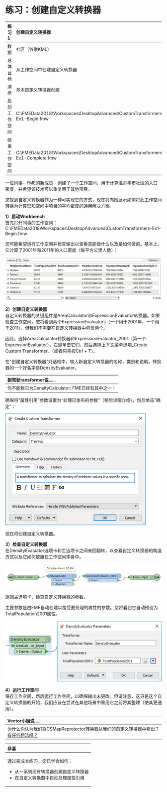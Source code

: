 # 练习：创建自定义转换器

|  练习1 |  创建自定义转换器 |
| :--- | :--- |
| 数据 | 社区（谷歌KML） |
| 总体目标 | 从工作空间中创建自定义转换器 |
| 演示 | 基本自定义转换器创建 |
| 启动工作空间 | C:\FMEData2018\Workspaces\DesktopAdvanced\CustomTransformers-Ex1-Begin.fmw |
| 结束工作空间 | C:\FMEData2018\Workspaces\DesktopAdvanced\CustomTransformers-Ex1-Complete.fmw |

一位同事--FME的新成员 - 创建了一个工作空间，用于计算温哥华市社区的人口密度，并希望该技术可以重复用于其他项目。

您提到自定义转换器作为一种可实现它的方式，现在将向她展示如何将此工作空间转换为计算已知空间中项目的平均密度的通用解决方案。

  
**1）启动Workbench**  
首先打开同事的工作空间： C:\FMEData2018\Workspaces\DesktopAdvanced\CustomTransformers-Ex1-Begin.fmw

您可能希望运行工作空间并检查输出以查看其能做什么以及是如何做的。基本上，它计算了2001年和2011年的人口密度（每平方公里人数）：

[![](../.gitbook/assets/img5.200.ex1.originaloutput.png)](https://github.com/safesoftware/FMETraining/blob/Desktop-Advanced-2018/DesktopAdvanced5CustomTransformers/Images/Img5.200.Ex1.OriginalOutput.png)

  
**2）创建自定义转换器**  
自定义转换器的关键组件是AreaCalculator和ExpressionEvaluator转换器。如果检查工作空间，您将看到两个ExpressionEvaluators（一个用于2001年，一个用于2011），但我们不需要在自定义转换器中包含两个。

因此，选择AreaCalculator转换器和ExpressionEvaluator\_2001（第一个ExpressionEvaluator），右键单击它们，然后选择上下文菜单选项_Create Custom Transformer_（或者只需按Ctrl + T）。

在“创建自定义转换器”对话框中，输入新自定义转换器的名称，类别和说明。转换器的一个好名字是DensityEvaluator。

|  副驾驶ransformer说...... |
| :--- |
|  你不能称它为DensityCalculator; FME已经有其中之一！ |

确保将“属性引用”参数设置为“处理已发布的参数”（稍后详细介绍），然后单击“确定”：

[![](../.gitbook/assets/img5.201.ex1.createctdialog.png)](https://github.com/safesoftware/FMETraining/blob/Desktop-Advanced-2018/DesktopAdvanced5CustomTransformers/Images//Img5.201.Ex1.CreateCTDialog.png)

现在将创建自定义转换器。

  
**3）检查自定义转换器**  
在DensityEvaluator选项卡和主选项卡之间来回翻转，以查看自定义转换器的构造方式以及它如何放置在工作空间本身中。

[![](../.gitbook/assets/img5.202.ex1.initialct.png)](https://github.com/safesoftware/FMETraining/blob/Desktop-Advanced-2018/DesktopAdvanced5CustomTransformers/Images//Img5.202.Ex1.InitialCT.png)

返回主选项卡，检查自定义转换器的参数。

主要参数是由FME自动创建以接受要处理的属性的参数。您将看到它自动预设为TotalPopulation2001属性。

[![](../.gitbook/assets/img5.203.ex1.initialctoncanvas.png)](https://github.com/safesoftware/FMETraining/blob/Desktop-Advanced-2018/DesktopAdvanced5CustomTransformers/Images//Img5.203.Ex1.InitialCTOnCanvas.png)

  
**4）运行工作空间**  
保存工作空间，然后运行工作空间，以确保输出未更改。但请注意，这只是这个自定义转换器的开始，我们应该在尝试在其他场景中重用它之前将其整理（使其更通用）。

|  Vector小姐说...... |
| :--- |
|  为什么你认为我们将CSMapReprojector转换器从我们的自定义转换器中移出？[有任何想法吗？](http://52.73.3.37/fmedatastreaming/Manual/QAResponse2017.fmw?chapter=13&question=3&answer=1&DestDataset_TEXTLINE=C%3A%5CFMEOutput%5CQAResponse.html) |

<table>
  <thead>
    <tr>
      <th style="text-align:left">恭喜</th>
    </tr>
  </thead>
  <tbody>
    <tr>
      <td style="text-align:left">
        <p>通过完成本练习，您已学会如何：</p>
        <ul>
          <li>从一系列现有转换器创建自定义转换器</li>
          <li>在自定义转换器中自动处理属性引用</li>
        </ul>
      </td>
    </tr>
  </tbody>
</table>

